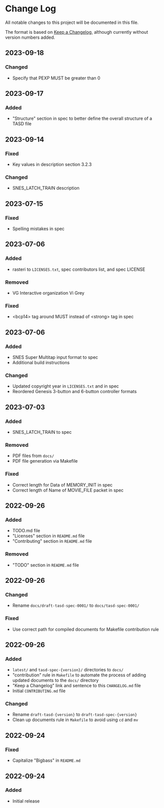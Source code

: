 # Change Log
All notable changes to this project will be documented in this file.

The format is based on [Keep a Changelog](https://keepachangelog.com/en/1.0.0/), although currently without version numbers added.


## 2023-09-18
### Changed
- Specify that PEXP MUST be greater than 0


## 2023-09-17
### Added
- "Structure" section in spec to better define the overall structure of a TASD file


## 2023-09-14
### Fixed
- Key values in description section 3.2.3

### Changed
- SNES_LATCH_TRAIN description


## 2023-07-15
### Fixed
- Spelling mistakes in spec


## 2023-07-06
### Added
- rasteri to `LICENSES.txt`, spec contributors list, and spec LICENSE

### Removed
- VG Interactive organization Vi Grey

### Fixed
- \<bcp14\> tag around MUST instead of \<strong\> tag in spec


## 2023-07-06
### Added
- SNES Super Multitap input format to spec
- Additional build instructions

### Changed
- Updated copyright year in `LICENSES.txt` and in spec
- Reordered Genesis 3-button and 6-button controller formats


## 2023-07-03
### Added
- SNES\_LATCH\_TRAIN to spec

### Removed
- PDF files from `docs/`
- PDF file generation via Makefile

### Fixed
- Correct length for Data of MEMORY\_INIT in spec
- Correct length of Name of MOVIE\_FILE packet in spec


## 2022-09-26
### Added
- TODO.md file
- "Licenses" section in `README.md` file
- "Contributing" section in `README.md` file

### Removed
- "TODO" section in `README.md` file


## 2022-09-26
### Changed
- Rename `docs/draft-tasd-spec-0001/` to `docs/tasd-spec-0001/`

### Fixed
- Use correct path for compiled documents for Makefile contribution rule


## 2022-09-26
### Added
- `latest/` and `tasd-spec-{version}/` directories to `docs/`
- "contribution" rule in `Makefile` to automate the process of adding updated documents to the `docs/` directory
- "Keep a Changelog" link and sentence to this `CHANGELOG.md` file
- Initial `CONTRIBUTING.md` file

### Changed
- Rename `draft-tasd-{version}` to `draft-tasd-spec-{version}`
- Clean up documents rule in `Makefile` to avoid using `cd` and `mv`


## 2022-09-24
### Fixed
- Capitalize "Bigbass" in `README.md`


## 2022-09-24
### Added
- Initial release
